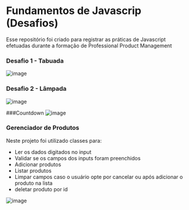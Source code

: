 # Fundamentos de Javascrip (Desafios)

Esse repositório foi criado para registrar as práticas de Javascript efetuadas durante a formação de Professional Product Management

### Desafio 1 - Tabuada
![image](https://user-images.githubusercontent.com/77105980/196448364-8835fcd5-eb36-4b30-b015-a4665f3d91c9.png)

### Desafio 2 - Lâmpada
![image](https://user-images.githubusercontent.com/77105980/196491313-d0f2bc03-d448-43e8-a80f-cc956507e7a1.png)

###Countdown 
![image](https://user-images.githubusercontent.com/77105980/196819455-f7622a28-4dda-461b-a4d7-32e1ee5ca00e.png)

### Gerenciador de Produtos
Neste projeto foi utilizado classes para:
* Ler os dados digitados no input
* Validar se os campos dos inputs foram preenchidos
* Adicionar produtos
* Listar produtos
* Limpar campos caso o usuário opte por cancelar ou após adicionar o produto na lista 
* deletar produto por id

![image](https://user-images.githubusercontent.com/77105980/197648491-5e50167b-c7ce-4b9d-8d60-24f89f132041.png)
